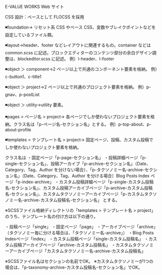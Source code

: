 E-VALUE WORKS Web サイト

CSS 設計：ベースとして FLOCSS を採用

◾️foundation→ リセット系 CSS やベース CSS、変数やブレイクポイントなどを設定しているファイル類。

◾️layout→header、footer などレイアウトに関連するもの。container などは common.scss に記述。ブロックエディターのコンテンツ部分の余白デザイン調整は、blockeditor.scss に記述。
例）l-header、l-footer

◾️object ＞ component→2 ページ以上で共通のコンポーネント要素を格納。
例）c-button1、c-title1

◾️object ＞ project→2 ページ以上で共通のプロジェクト要素を格納。
例）p-gnav、p-postList

◾️object ＞ utility→utility 要素。

◾️pages > ページ名 > project→ 各ページでしか使わないプロジェクト要素を格納。クラス名は「p-ページ名-セクション名」とする。
例）p-top-about、p-about-profile

◾️templates > テンプレート名 > project→ 固定ページ、投稿、カスタム投稿でしか使わないプロジェクト要素を格納。

クラス名は
・固定ページ「p-page-セクション名」
・投稿詳細ページ「p-single-セクション名」、投稿アーカイブ「p-archive-セクション名」（Date、Category、Tag、Author を分けない場合）、「p-タクソノミー名-archive-セクション名」（Date、Category、Tag、Author を分ける場合）Blog Posts Index ページ「p-index-archive」
・カスタム投稿詳細ページ「p-single-カスタム投稿名-セクション名」、カスタム投稿アーカイブページ「p-archive-カスタム投稿名-セクション名」、カスタムタクソノミーアーカイブページ「p-カスタムタクソノミー名-archive-カスタム投稿名-セクション名」
とする。

※SCSSファイル格納ディレクトリの「templates > テンプレート名 > project」のうち、テンプレート名の付け方は以下の通り。

・投稿ページ「single」
・固定ページ「page」
・アーカイブページ「archive」（タクソノミー毎に分ける場合は、「タクソノミー名-archive」）
・Blog Posts Indexページ「index」
・カスタム投稿ページ「single-カスタム投稿名」
・カスタム投稿アーカイブページ「archive-カスタム投稿名」
・カスタムタクソノミーアーカイブページ「カスタムタクソノミー名-archive-カスタム投稿名」

※SCSSファイル名はセクションの名前でOK。
※カスタムタクソノミーが1つの場合は、「p-taxonomy-archive-カスタム投稿名-セクション名」でOK。